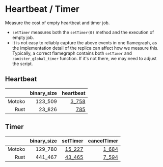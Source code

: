 # Heartbeat / Timer

Measure the cost of empty heartbeat and timer job.

* `setTimer` measures both the `setTimer(0)` method and the execution of empty job.
* It is not easy to reliably capture the above events in one flamegraph, as the implementation detail
of the replica can affect how we measure this. Typically, a correct flamegraph contains both `setTimer` and `canister_global_timer` function. If it's not there, we may need to adjust the script.


## Heartbeat

| |binary_size|heartbeat|
|--:|--:|--:|
|Motoko|123_509|[3_758](Motoko_heartbeat.svg)|
|Rust|23_826|[785](Rust_heartbeat.svg)|

## Timer

| |binary_size|setTimer|cancelTimer|
|--:|--:|--:|--:|
|Motoko|129_780|[15_227](Motoko_setTimer.svg)|[1_684](Motoko_cancelTimer.svg)|
|Rust|441_467|[43_465](Rust_setTimer.svg)|[7_594](Rust_cancelTimer.svg)|
